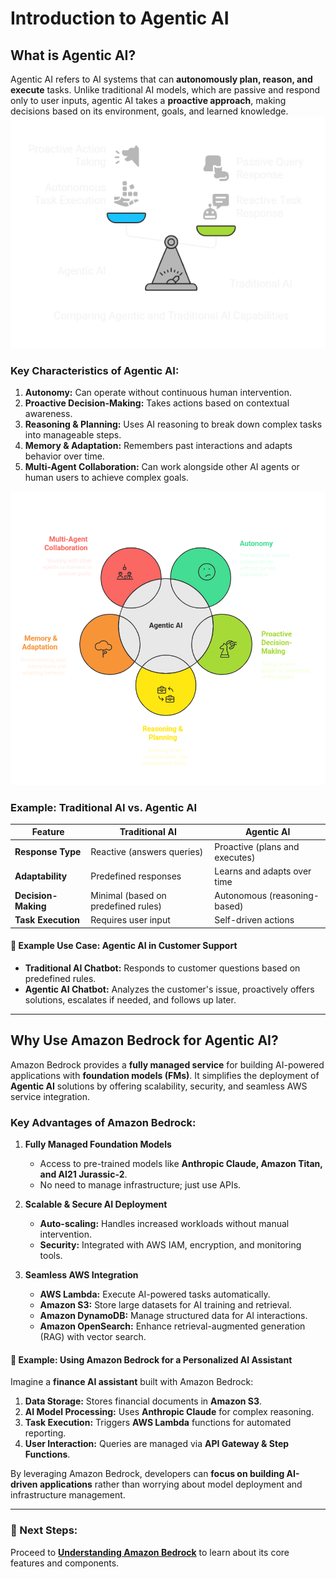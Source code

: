 # Introduction to Agentic AI

## What is Agentic AI?
Agentic AI refers to AI systems that can **autonomously plan, reason, and execute** tasks. Unlike traditional AI models, which are passive and respond only to user inputs, agentic AI takes a **proactive approach**, making decisions based on its environment, goals, and learned knowledge.
![Agenticai](../images/Agenticai.png)

### Key Characteristics of Agentic AI:
1. **Autonomy:** Can operate without continuous human intervention.
2. **Proactive Decision-Making:** Takes actions based on contextual awareness.
3. **Reasoning & Planning:** Uses AI reasoning to break down complex tasks into manageable steps.
4. **Memory & Adaptation:** Remembers past interactions and adapts behavior over time.
5. **Multi-Agent Collaboration:** Can work alongside other AI agents or human users to achieve complex goals.

![characteristics](../images/charcteristic.png)

### Example: Traditional AI vs. Agentic AI
| Feature            | Traditional AI  | Agentic AI |
|-------------------|---------------|------------|
| **Response Type** | Reactive (answers queries) | Proactive (plans and executes) |
| **Adaptability**  | Predefined responses | Learns and adapts over time |
| **Decision-Making** | Minimal (based on predefined rules) | Autonomous (reasoning-based) |
| **Task Execution** | Requires user input | Self-driven actions |

#### 📌 Example Use Case: Agentic AI in Customer Support
- **Traditional AI Chatbot:** Responds to customer questions based on predefined rules.
- **Agentic AI Chatbot:** Analyzes the customer's issue, proactively offers solutions, escalates if needed, and follows up later.

---

## Why Use Amazon Bedrock for Agentic AI?
Amazon Bedrock provides a **fully managed service** for building AI-powered applications with **foundation models (FMs)**. It simplifies the deployment of **Agentic AI** solutions by offering scalability, security, and seamless AWS service integration.

### Key Advantages of Amazon Bedrock:
1. **Fully Managed Foundation Models**
   - Access to pre-trained models like **Anthropic Claude, Amazon Titan, and AI21 Jurassic-2**.
   - No need to manage infrastructure; just use APIs.

2. **Scalable & Secure AI Deployment**
   - **Auto-scaling:** Handles increased workloads without manual intervention.
   - **Security:** Integrated with AWS IAM, encryption, and monitoring tools.

3. **Seamless AWS Integration**
   - **AWS Lambda:** Execute AI-powered tasks automatically.
   - **Amazon S3:** Store large datasets for AI training and retrieval.
   - **Amazon DynamoDB:** Manage structured data for AI interactions.
   - **Amazon OpenSearch:** Enhance retrieval-augmented generation (RAG) with vector search.

#### 📌 Example: Using Amazon Bedrock for a Personalized AI Assistant
Imagine a **finance AI assistant** built with Amazon Bedrock:
1. **Data Storage:** Stores financial documents in **Amazon S3**.
2. **AI Model Processing:** Uses **Anthropic Claude** for complex reasoning.
3. **Task Execution:** Triggers **AWS Lambda** functions for automated reporting.
4. **User Interaction:** Queries are managed via **API Gateway & Step Functions**.

By leveraging Amazon Bedrock, developers can **focus on building AI-driven applications** rather than worrying about model deployment and infrastructure management.

---
### 🚀 Next Steps:
Proceed to **[Understanding Amazon Bedrock](./02_amazon_bedrock.md)** to learn about its core features and components.
